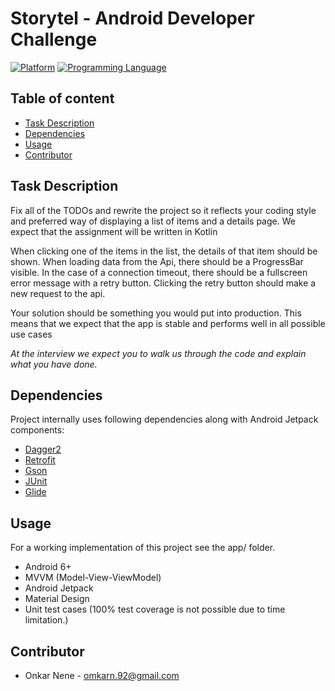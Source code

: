 # Storytel - Android Developer Challenge

[![Platform](https://img.shields.io/badge/platform-android-yellow.svg)]()
[![Programming Language](https://img.shields.io/badge/language-kotlin-orange.svg)]()

## Table of content

- [Task Description](#task-description)
- [Dependencies](#dependencies)
- [Usage](#usage)
- [Contributor](#contributor)

## Task Description

Fix all of the TODOs and rewrite the project so it reflects your coding style and preferred way of displaying a list of items and a details page.
We expect that the assignment will be written in Kotlin

When clicking one of the items in the list, the details of that item should be shown.
When loading data from the Api, there should be a ProgressBar visible.
In the case of a connection timeout, there should be a fullscreen error message with a retry button.
Clicking the retry button should make a new request to the api.

Your solution should be something you would put into production.
This means that we expect that the app is stable and performs well in all possible use cases

*At the interview we expect you to walk us through the code and explain what you have done.*

## Dependencies

Project internally uses following dependencies along with Android
Jetpack components:

- [Dagger2](https://github.com/google/dagger)
- [Retrofit](https://github.com/square/retrofit)
- [Gson](https://github.com/google/gson)
- [JUnit](https://github.com/junit-team/junit4)
- [Glide](https://github.com/bumptech/glide)

## Usage

For a working implementation of this project see the app/ folder.

- Android 6+
- MVVM (Model-View-ViewModel)
- Android Jetpack
- Material Design
- Unit test cases (100% test coverage is not possible due to time limitation.)

## Contributor

* Onkar Nene - omkarn.92@gmail.com
